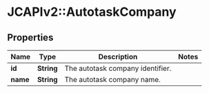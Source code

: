 # JCAPIv2::AutotaskCompany

## Properties
Name | Type | Description | Notes
------------ | ------------- | ------------- | -------------
**id** | **String** | The autotask company identifier. | 
**name** | **String** | The autotask company name. | 

